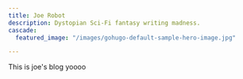 ```yaml
---
title: Joe Robot
description: Dystopian Sci-Fi fantasy writing madness.
cascade:
  featured_image: "/images/gohugo-default-sample-hero-image.jpg"

---
```

This is joe's blog yoooo